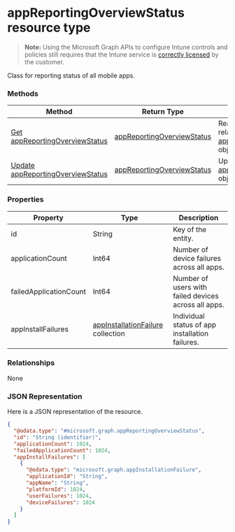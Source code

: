 ﻿# appReportingOverviewStatus resource type

> **Note:** Using the Microsoft Graph APIs to configure Intune controls and policies still requires that the Intune service is [correctly licensed](https://go.microsoft.com/fwlink/?linkid=839381) by the customer.

Class for reporting status of all mobile apps.
### Methods
|Method|Return Type|Description|
|---|---|---|
|[Get appReportingOverviewStatus](../api/intune_apps_appreportingoverviewstatus_get.md)|[appReportingOverviewStatus](../resources/intune_apps_appreportingoverviewstatus.md)|Read properties and relationships of the [appReportingOverviewStatus](../resources/intune_apps_appreportingoverviewstatus.md) object.|
|[Update appReportingOverviewStatus](../api/intune_apps_appreportingoverviewstatus_update.md)|[appReportingOverviewStatus](../resources/intune_apps_appreportingoverviewstatus.md)|Update the properties of a [appReportingOverviewStatus](../resources/intune_apps_appreportingoverviewstatus.md) object.|

### Properties
|Property|Type|Description|
|---|---|---|
|id|String|Key of the entity.|
|applicationCount|Int64|Number of device failures across all apps.|
|failedApplicationCount|Int64|Number of users with failed devices across all apps.|
|appInstallFailures|[appInstallationFailure](../resources/intune_apps_appinstallationfailure.md) collection|Individual status of app installation failures.|

### Relationships
None
### JSON Representation
Here is a JSON representation of the resource.
<!-- {
  "blockType": "resource",
  "keyProperty": "id",
  "@odata.type": "microsoft.graph.appReportingOverviewStatus"
}
-->
```json
{
  "@odata.type": "#microsoft.graph.appReportingOverviewStatus",
  "id": "String (identifier)",
  "applicationCount": 1024,
  "failedApplicationCount": 1024,
  "appInstallFailures": [
    {
      "@odata.type": "microsoft.graph.appInstallationFailure",
      "applicationId": "String",
      "appName": "String",
      "platformId": 1024,
      "userFailures": 1024,
      "deviceFailures": 1024
    }
  ]
}
```



